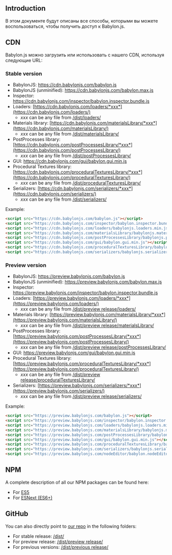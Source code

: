 ## Introduction

В этом документе будут описаны все способы, которыми вы можете воспользоваться, чтобы получить доступ к Babylon.js.

## CDN

Babylon.js можно загрузить или использовать с нашего CDN, используя следующие URL:

### Stable version

* BabylonJS: https://cdn.babylonjs.com/babylon.js
* BabylonJS (unminified): https://cdn.babylonjs.com/babylon.max.js 
* Inspector: https://cdn.babylonjs.com/inspector/babylon.inspector.bundle.js
* Loaders: [https://cdn.babylonjs.com/loaders/*xxx*](https://cdn.babylonjs.com/loaders/)
  * *xxx* can be any file from [/dist/loaders/](https://github.com/BabylonJS/Babylon.js/tree/master/dist/loaders/)
* Materials library: [https://cdn.babylonjs.com/materialsLibrary/*xxx*](https://cdn.babylonjs.com/materialsLibrary/)
  * *xxx* can be any file from [/dist/materialsLibrary/](https://github.com/BabylonJS/Babylon.js/tree/master/dist/materialsLibrary/)
* PostProcesses library: [https://cdn.babylonjs.com/postProcessesLibrary/*xxx*](https://cdn.babylonjs.com/postProcessesLibrary/)
  * *xxx* can be any file from [/dist/postProcessesLibrary/](https://github.com/BabylonJS/Babylon.js/tree/master/dist/postProcessesLibrary/)
* GUI: https://cdn.babylonjs.com/gui/babylon.gui.min.js
* Procedural Textures library: [https://cdn.babylonjs.com/proceduralTexturesLibrary/*xxx*](https://cdn.babylonjs.com/proceduralTexturesLibrary/)
  * *xxx* can be any file from [/dist/proceduralTexturesLibrary/](https://github.com/BabylonJS/Babylon.js/tree/master/dist/proceduralTexturesLibrary/)
* Serializers: [https://cdn.babylonjs.com/serializers/*xxx*](https://cdn.babylonjs.com/serializers/)
  * *xxx* can be any file from [/dist/serializers/](https://github.com/BabylonJS/Babylon.js/tree/master/dist/serializers/)

Example:

```html
<script src="https://cdn.babylonjs.com/babylon.js"></script>
<script src="https://cdn.babylonjs.com/inspector/babylon.inspector.bundle.js"></script>
<script src="https://cdn.babylonjs.com/loaders/babylonjs.loaders.min.js"></script>
<script src="https://cdn.babylonjs.com/materialsLibrary/babylonjs.materials.min.js"></script>
<script src="https://cdn.babylonjs.com/postProcessesLibrary/babylonjs.postProcess.min.js"></script>
<script src="https://cdn.babylonjs.com/gui/babylon.gui.min.js"></script>
<script src="https://cdn.babylonjs.com/proceduralTexturesLibrary/babylonjs.proceduralTextures.min.js"></script>
<script src="https://cdn.babylonjs.com/serializers/babylonjs.serializers.min.js"></script>
```

### Preview version

* BabylonJS: https://preview.babylonjs.com/babylon.js
* BabylonJS (unminified): https://preview.babylonjs.com/babylon.max.js 
* Inspector: https://preview.babylonjs.com/inspector/babylon.inspector.bundle.js
* Loaders: [https://preview.babylonjs.com/loaders/*xxx*](https://preview.babylonjs.com/loaders/)
  * *xxx* can be any file from [/dist/preview release/loaders/](https://github.com/BabylonJS/Babylon.js/tree/master/dist/preview%20release/loaders/)
* Materials library: [https://preview.babylonjs.com/materialsLibrary/*xxx*](https://preview.babylonjs.com/materialsLibrary/)
  * *xxx* can be any file from [/dist/preview release/materialsLibrary/](https://github.com/BabylonJS/Babylon.js/tree/master/dist/preview%20release/materialsLibrary/)
* PostProcesses library: [https://preview.babylonjs.com/postProcessesLibrary/*xxx*](https://preview.babylonjs.com/postProcessesLibrary/)
  * *xxx* can be any file from [/dist/preview release/postProcessesLibrary/](https://github.com/BabylonJS/Babylon.js/tree/master/dist/preview%20release/postProcessesLibrary/)
* GUI: https://preview.babylonjs.com/gui/babylon.gui.min.js
* Procedural Textures library: [https://preview.babylonjs.com/proceduralTexturesLibrary/*xxx*](https://preview.babylonjs.com/proceduralTexturesLibrary/)
  * *xxx* can be any file from [/dist/preview release/proceduralTexturesLibrary/](https://github.com/BabylonJS/Babylon.js/tree/master/dist/preview%20release/proceduralTexturesLibrary/)
* Serializers: [https://preview.babylonjs.com/serializers/*xxx*](https://preview.babylonjs.com/serializers/)
  * *xxx* can be any file from [/dist/preview release/serializers/](https://github.com/BabylonJS/Babylon.js/tree/master/dist/preview%20release/serializers/)

Example:

```html
<script src="https://preview.babylonjs.com/babylon.js"></script>
<script src="https://preview.babylonjs.com/inspector/babylon.inspector.bundle.js"></script>
<script src="https://preview.babylonjs.com/loaders/babylonjs.loaders.min.js"></script>
<script src="https://preview.babylonjs.com/materialsLibrary/babylonjs.materials.min.js"></script>
<script src="https://preview.babylonjs.com/postProcessesLibrary/babylonjs.postProcess.min.js"></script>
<script src="https://preview.babylonjs.com/gui/babylon.gui.min.js"></script>
<script src="https://preview.babylonjs.com/proceduralTexturesLibrary/babylonjs.proceduralTextures.min.js"></script>
<script src="https://preview.babylonjs.com/serializers/babylonjs.serializers.min.js"></script>
<script src="https://preview.babylonjs.com/nodeEditor/babylon.nodeEditor.js"></script>
```

## NPM

A complete description of all our NPM packages can be found here:
* For [ES5](/features/NPM_Support)
* For [ESNext (ES6+)](/features/ES6_Support)

## GitHub

You can also directly point to [our repo](https://github.com/BabylonJS/Babylon.js) in the following folders:
* For stable release: [/dist/](https://github.com/BabylonJS/Babylon.js/tree/master/dist)
* For preview release: [/dist/preview release/](https://github.com/BabylonJS/Babylon.js/tree/master/dist/preview%20release)
* For previous versions: [/dist/previous release/](https://github.com/BabylonJS/Babylon.js/tree/master/dist/previous%20releases)